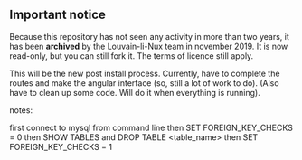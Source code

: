
## Important notice
Because this repository has not seen any activity in more than two years, it has been **archived** by the Louvain-li-Nux team in november 2019. It is now read-only, but you can still fork it. The terms of licence still apply.

This will be the new post install process. Currently, have to complete the routes and make the angular interface (so, still a lot of work to do). (Also have to clean up some code. Will do it when everything is running).



notes: 

first connect to mysql from command line
then SET FOREIGN_KEY_CHECKS = 0
then SHOW TABLES and DROP TABLE <table_name>
then SET FOREIGN_KEY_CHECKS = 1
